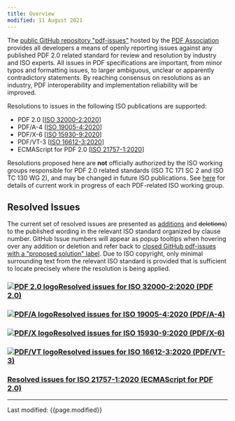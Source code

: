 ```yaml
---
title: Overview
modified: 11 August 2021
---
```


<link rel="stylesheet" href="assets/iso-style.css">
<div class="github-wp">

<p>
The <a href="https://github.com/pdf-association/pdf-issues/">public GitHub repository "pdf-issues"</a> hosted by the <a href="https://www.pdfa.org">PDF Association</a>
provides all developers a means of openly reporting issues against any published PDF 2.0 related standard for review and resolution by industry and ISO experts.
All issues in PDF specifications are important, from minor typos and formatting issues, to
larger ambiguous, unclear or apparently contradictory statements. By reaching consensus on resolutions as an industry,
PDF interoperability and implementation reliability will be improved.
</p>

<p>Resolutions to issues in the following ISO publications are supported:</p>

<ul>
<li>PDF 2.0 [<a href="https://www.iso.org/standard/75839.html" target="_blank">ISO 32000-2:2020</a>]</li>
<li>PDF/A-4 [<a href="https://www.iso.org/standard/71832.html" target="_blank">ISO 19005-4:2020</a>]</li>
<li>PDF/X-6 [<a href="https://www.iso.org/standard/77103.html" target="_blank">ISO 15930-9:2020</a>]</li>
<li>PDF/VT-3 [<a href="https://www.iso.org/standard/75218.html" target="_blank">ISO 16612-3:2020</a>]</li>
<li>ECMAScript for PDF 2.0 [<a href="https://www.iso.org/standard/71559.html" target="_blank">ISO 21757-1:2020</a>]</li>
</ul>

<p>
Resolutions proposed here are <b>not</b> officially authorized by the ISO working groups responsible for PDF 2.0 related standards
(ISO TC 171 SC 2 and ISO TC 130 WG 2), and may be changed in future ISO publications. See <a href="https://www.pdfa.org/iso-status/" target="_parent">here</a> for details of current
work in progress of each PDF-related ISO working group.
</p>

<h2>Resolved Issues</h2>

<p>
The current set of resolved issues are presented as <span class="isotyle"><ins title="GitHub Issue URL will appear">additions</ins>
and <del title="GitHub Issue URL will appear">deletions</del></span>) to the published wording in the relevant ISO standard organized by clause number.
GitHub Issue numbers will appear as popup tooltips when hovering over any addition or deletion and refer back to
<a href="https://github.com/pdf-association/pdf-issues/issues?q=is%3Aclosed+label%3A%22proposed+solution%22" target="_blank">
closed GitHub pdf-issues with a "proposed solution" label</a>.
Due to ISO copyright, only minimal surrounding text from the relevant ISO standard is provided that is sufficient to locate precisely where the resolution is being applied.
</p>

<h3><a href="32000-2-2020/index.html"><img src="https://www.pdfa.org/wp-content/uploads/2021/07/iconPDF-2.0_50.png" alt="PDF 2.0 logo">Resolved issues for ISO 32000-2:2020 (PDF 2.0)</a></h3>
<h3><a href="19005-4-2020/index.html"><img src="https://www.pdfa.org/wp-content/uploads/2021/07/iconPDFA_50.png" alt="PDF/A logo">Resolved issues for ISO 19005-4:2020 (PDF/A-4)</a></h3>
<h3><a href="15930-9-2020/index.html"><img src="https://www.pdfa.org/wp-content/uploads/2021/07/iconPDFX_50.png" alt="PDF/X logo">Resolved issues for ISO 15930-9:2020 (PDF/X-6)</a></h3>
<h3><a href="16612-3-2020/index.html"><img src="https://www.pdfa.org/wp-content/uploads/2021/07/iconPDFVT_50.png" alt="PDF/VT logo">Resolved issues for ISO 16612-3:2020 (PDF/VT-3)</a></h3>
<h3><a href="21757-1-2020/index.html">Resolved issues for ISO 21757-1:2020 (ECMAScript for PDF 2.0)</a></h3>

<hr>
<p class="footnote">Last modified: {{page.modified}}</p>

</div>
